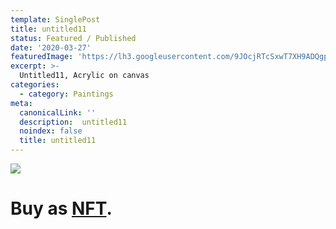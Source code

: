```yaml
---
template: SinglePost
title: untitled11
status: Featured / Published
date: '2020-03-27'
featuredImage: 'https://lh3.googleusercontent.com/9JOcjRTcSxwT7XH9ADQgpNV-Yics_BjDWyUEje7nLbfomd47-QDUOYPLgmdTAXR8PmhMkOhldJMSq_OQB3jf_LZl6siZ1UlwFzNPYw=w600'
excerpt: >-
  Untitled11, Acrylic on canvas
categories:
  - category: Paintings
meta:
  canonicalLink: ''
  description:  untitled11
  noindex: false
  title: untitled11
---
```

![](https://lh3.googleusercontent.com/9JOcjRTcSxwT7XH9ADQgpNV-Yics_BjDWyUEje7nLbfomd47-QDUOYPLgmdTAXR8PmhMkOhldJMSq_OQB3jf_LZl6siZ1UlwFzNPYw=w600)

# Buy as **[NFT](https://opensea.io/assets/0x495f947276749ce646f68ac8c248420045cb7b5e/62039412101769961261145110206393106663163125283349866564998716382717866409985/)**.
